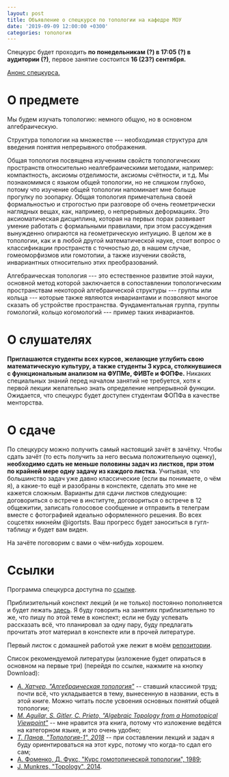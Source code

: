 ```yaml
---
layout: post
title: Объявление о спецкурсе по топологии на кафедре МОУ
date: '2019-09-09 12:00:00 +0300'
categories: топология
---
```


Спецкурс будет проходить **по понедельникам (?) в 17:05 (?) в аудитории (?)**, первое занятие состоится **16 (23?) сентября.**

[Анонс спецкурса.](https://github.com/igortsts/igortsts.github.io/blob/master/docs/announcement.docx)

О предмете
==================

Мы будем изучать топологию: немного общую, но в основном алгебраическую.

Структура топологии на множестве --- необходимая структура для введения понятия непрерывного отображения.

Общая топология посвящена изучениям свойств топологических пространств относительно неалгебраическими методами, например: компактность, аксиомы отделимости, аксиомы счётности, и т.д. Мы познакомимся с языком общей топологии, но не слишком глубоко, потому что изучение общей топологии напоминает мне больше прогулку по зоопарку. Общая топология примечательна своей формальностью и строгостью при разговоре об очень геометрически наглядных вещах, как, например, о непрерывных деформациях. Это аксиоматическая дисциплина, которая на первых порах развивает умение работать с формальными правилами, при этом рассуждения вынужденно опираются на геометрическую интуицию. В целом же в топологии, как и в любой другой математической науке, стоит вопрос о классификации пространств с точностью до, в нашем случае, гомеоморфизмов или гомотопии, а также изучении свойств, инвариантных относительно этих преобразований.

Алгебраическая топология --- это естественное развитие этой науки, основной метод которой заключается в сопоставлении топологическим пространствам некоторой алгебраической структуры --- группы или кольца --- которые также являются инвариантами и позволяют многое сказать об устройстве пространства. Фундаментальная группа, группы гомологий, кольцо когомологий --- пример таких инвариантов.

О слушателях
==================

**Приглашаются студенты всех курсов, желающие углубить свою математическую культуру, а также студенты 3 курса, столкнувшиеся с функциональным анализом на ФУПМе, ФИВТе и ФОПФе.** Никаких специальных знаний перед началом занятий не требуется, хотя к первой лекции желательно знать определение непрерывной функции. Ожидается, что спецкурс будет доступен студентам ФОПФа в качестве менторства.

О сдаче
==================

По спецкурсу можно получить самый настоящий зачёт в зачётку. Чтобы сдать зачёт (то есть получить за него весьма положительную оценку), **необходимо сдать не меньше половины задач из листков, при этом по крайней мере одну задачу из каждого листка.** Учитывая, что большинство задач уже давно классические (если вы понимаете, о чём я), а какие-то ещё и разобраны в конспекте, сделать это мне не кажется сложным. Варианты для сдачи листков следующие: договориться о встрече в институте, договориться о встрече в 12 общежитии, записать голосовое сообщение и отправить в телеграм вместе с фотографией идеально оформленного решения. Во всех соцсетях никнейм @igortsts. Ваш прогресс будет заноситься в гугл-таблицу и будет вам виден.

На зачёте поговорим с вами о чём-нибудь хорошем.

Ссылки
==================

Программа спецкурса доступна по [ссылке](https://github.com/igortsts/igortsts.github.io/blob/master/docs/program/program.pdf). 

Приблизительный конспект лекций (и не только) постоянно пополняется и будет лежать [здесь](https://github.com/igortsts/conspectus/blob/master/main.pdf). Я буду говорить на занятиях приблизительно то же, что пишу по этой теме в конспект; если не буду успевать рассказать всё, что планировал за одну пару, буду предлагать прочитать этот материал в конспекте или в прочей литературе.

Первый листок с домашней работой уже лежит в моём [репозитории](https://github.com/igortsts/igortsts.github.io/blob/master/docs/sheets/sheet1.pdf).  

Список рекомендуемой литературы (изложение будет опираться в основном на первые три) (перейдя по ссылке, нажмите на кнопку Download):
* [*А. Хатчер, "Алгебраическая топология"*](https://github.com/igortsts/igortsts.github.io/blob/master/docs/lit/hatcher.djvu) -- ставший классикой труд; почти всё, что укладывается в тему, вынесенную в названии, есть в этой книге. Можно читать после усвоения основных понятий общей топологии;
* [*M. Aguilar, S. Gitler, C. Prieto, "Algebraic Topology from a Homotopical Viewpoint"*](https://github.com/igortsts/igortsts.github.io/blob/master/docs/lit/aguilar.djvu) -- мне нравится эта книга, потому что изложение ведётся на категорном языке, и это очень удобно;
* [*Т. Панов, "Топология-1", 2018*](http://higeom.math.msu.su/people/taras/teaching/panov-topology1.pdf) -- при составлении лекций и задач я буду ориентироваться на этот курс, потому что когда-то сдал его сам;
* [А. Фоменко, Д. Фукс, "Курс гомотопической топологии", 1989]();
* [J. Munkres, "Topology", 2014](https://github.com/igortsts/igortsts.github.io/blob/master/docs/lit/munkres.pdf).